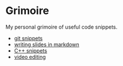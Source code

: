 # Grimoire

My personal grimoire of useful code snippets.

- [git snippets](git#git-snippets)
- [writing slides in markdown](pandoc-slides#generating-slides-with-pandoc)
- [C++ snippets](cpp#c-snippets)
- [video editing](video#video-editing-scripts)
